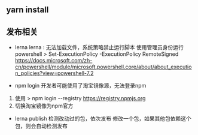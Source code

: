
## yarn install


## 发布相关

- lerna 
lerna : 无法加载文件，系统策略禁止运行脚本
使用管理员身份运行powershell  > Set-ExecutionPolicy -ExecutionPolicy RemoteSigned
https://docs.microsoft.com/zh-cn/powershell/module/microsoft.powershell.core/about/about_execution_policies?view=powershell-7.2

- npm login
开发者可能使用了淘宝镜像源，无法登录npm
1. 使用 > npm login --registry https://registry.npmjs.org
2. 切换淘宝镜像为npm官方

- lerna publish 
检测改动过的包，依次发布
修改一个包，如果其他包依赖这个包，则会自动检测发布